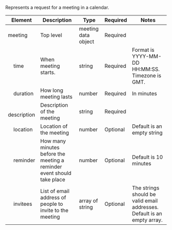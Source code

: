 Represents a request for a meeting in a calendar.

| Element                   | Description                                                            | Type                | Required | Notes                                                                   |
| ------------------------- | ---------------------------------------------------------------------- | ------------------- | -------- | ----------------------------------------------------------------------- |
| meeting                   | Top level                                                              | meeting data object | Required |                                                                         |
| &nbsp; &nbsp; time        | When meeting starts.                                                   | string              | Required | Format is YYYY-MM-DD HH:MM:SS. Timezone is GMT.                         |
| &nbsp; &nbsp; duration    | How long meeting lasts                                                 | number              | Required | In minutes                                                              |
| &nbsp; &nbsp; description | Description of the meeting                                             | string              | Required |                                                                         |
| &nbsp; &nbsp; location    | Location of the meeting                                                | number              | Optional | Default is an empty string                                              |
| &nbsp; &nbsp; reminder    | How many minutes before the meeting a reminder event should take place | number              | Optional | Default is 10 minutes                                                   |
| &nbsp; &nbsp; invitees    | List of email address of people to invite to the meeting               | array of string     | Optional | The strings should be valid email addresses. Default is an empty array. |
